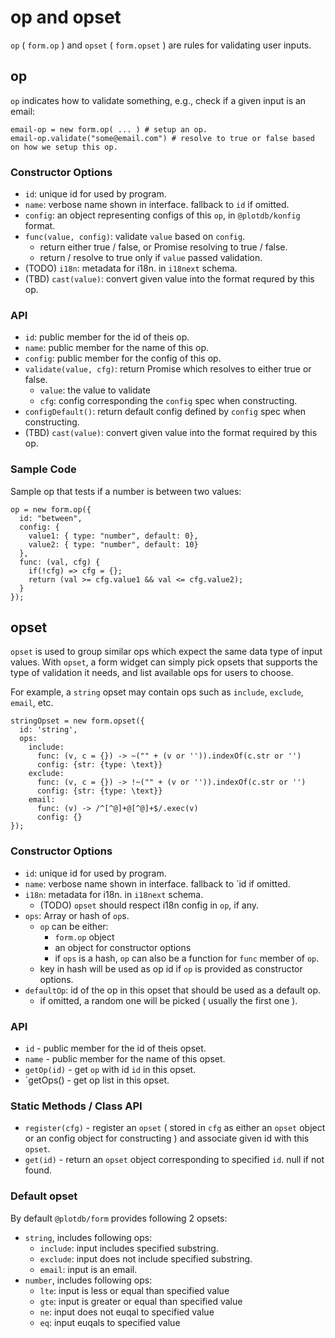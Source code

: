 # op and opset

`op` ( `form.op` ) and `opset` ( `form.opset` ) are rules for validating user inputs.


## op

`op` indicates how to validate something, e.g., check if a given input is an email:

    email-op = new form.op( ... ) # setup an op.
    email-op.validate("some@email.com") # resolve to true or false based on how we setup this op.

### Constructor Options

 - `id`: unique id for used by program.
 - `name`: verbose name shown in interface. fallback to `id` if omitted.
 - `config`: an object representing configs of this `op`, in `@plotdb/konfig` format.
 - `func(value, config)`: validate `value` based on `config`.
   - return either true / false, or Promise resolving to true / false.
   - return / resolve to true only if `value` passed validation.
 - (TODO) `i18n`: metadata for i18n. in `i18next` schema.
 - (TBD) `cast(value)`: convert given value into the format requred by this op.


### API

 - `id`: public member for the id of theis op.
 - `name`: public member for the name of this op.
 - `config`: public member for the config of this op.
 - `validate(value, cfg)`: return Promise which resolves to either true or false.
   - `value`: the value to validate
   - `cfg`: config corresponding the `config` spec when constructing.
 - `configDefault()`: return default config defined by `config` spec when constructing.
 - (TBD) `cast(value)`: convert given value into the format required by this op.

### Sample Code

Sample op that tests if a number is between two values:

    op = new form.op({
      id: "between",
      config: {
        value1: { type: "number", default: 0},
        value2: { type: "number", default: 10}
      },
      func: (val, cfg) {
        if(!cfg) => cfg = {};
        return (val >= cfg.value1 && val <= cfg.value2);
      }
    });


## opset

`opset` is used to group similar ops which expect the same data type of input values. With `opset`, a form widget can simply pick opsets that supports the type of validation it needs, and list available ops for users to choose.

For example, a `string` opset may contain ops such as `include`, `exclude`, `email`, etc.

    stringOpset = new form.opset({
      id: 'string',
      ops:
        include:
          func: (v, c = {}) -> ~("" + (v or '')).indexOf(c.str or '')
          config: {str: {type: \text}}
        exclude:
          func: (v, c = {}) -> !~("" + (v or '')).indexOf(c.str or '')
          config: {str: {type: \text}}
        email:
          func: (v) -> /^[^@]+@[^@]+$/.exec(v)
          config: {}
    });


### Constructor Options

 - `id`: unique id for used by program.
 - `name`: verbose name shown in interface. fallback to `id if omitted.
 - `i18n`: metadata for i18n. in `i18next` schema.
   - (TODO) `opset` should respect i18n config in `op`, if any.
 - `ops`: Array or hash of `op`s.
   - `op` can be either:
     - `form.op` object
     - an object for constructor options
     - if `ops` is a hash, `op` can also be a function for `func` member of `op`.
   - key in hash will be used as op id if `op` is provided as constructor options.
 - `defaultOp`: id of the op in this opset that should be used as a default op.
   - if omitted, a random one will be picked ( usually the first one ).

### API

 - `id` - public member for the id of theis opset.
 - `name` - public member for the name of this opset.
 - `getOp(id)` - get `op` with id `id` in this opset.
 - `getOps() - get op list in this opset.


### Static Methods / Class API

 - `register(cfg)` - register an `opset` ( stored in `cfg` as either an `opset` object or an config object for constructing ) and associate given id with this `opset`.
 - `get(id)` - return an `opset` object corresponding to specified `id`. null if not found.


### Default opset

By default `@plotdb/form` provides following 2 opsets:

 - `string`, includes following ops:
   - `include`: input includes specified substring.
   - `exclude`: input does not include specified substring.
   - `email`: input is an email.
 - `number`, includes following ops:
   - `lte`: input is less or equal than specified value
   - `gte`: input is greater or equal than specified value
   - `ne`: input does not euqal to specified value
   - `eq`: input euqals to specified value
